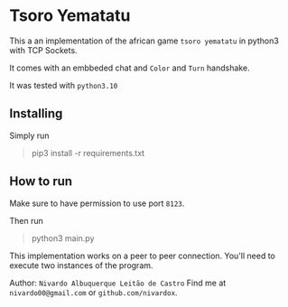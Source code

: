 # Tsoro Yematatu
This a an implementation of the african game `tsoro yematatu` in python3 with TCP Sockets.

It comes with an embbeded chat and `Color` and `Turn` handshake. 

It was tested with `python3.10`
## Installing
Simply run 
> pip3 install -r requirements.txt

## How to run
Make sure to have permission to use port `8123`.

Then run
> python3 main.py

This implementation works on a peer to peer connection. You'll need to execute two instances of the program.


Author: `Nivardo Albuquerque Leitão de Castro`
    Find me at `nivardo00@gmail.com` or `github.com/nivardox`.
    



